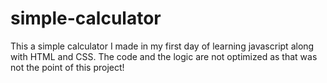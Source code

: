 # simple-calculator
This a simple calculator I made in my first day of learning javascript along with HTML and CSS. The code and the logic are not optimized as that was not the point of this project!
